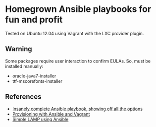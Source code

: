 # Homegrown Ansible playbooks for fun and profit

Tested on Ubuntu 12.04 using Vagrant with the LXC provider plugin.

## Warning

Some packages require user interaction to confirm EULAs. So, must be installed manually:

- oracle-java7-installer
- ttf-mscorefonts-installer

## References

* [Insanely complete Ansible playbook, showing off all the options][gst]
* [Provisioning with Ansible and Vagrant][scl]
* [Simple LAMP using Ansible][git] 

[git]: https://github.com/ansible/ansible-examples/tree/master/lamp_simple
[scl]: http://julien.ponge.org/blog/scalable-and-understandable-provisioning-with-ansible-and-vagrant/
[gst]: https://gist.github.com/marktheunissen/2979474
